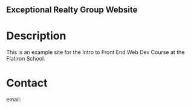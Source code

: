 Exceptional Realty Group Website
----

# Description

This is an example site for the Intro to Front End Web Dev Course at the Flatiron School.

# Contact

email: 
